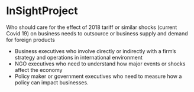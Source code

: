 # InSightProject

Who should care for the effect of 2018 tariff or similar shocks (current Covid 19) on business needs to outsource or business supply and demand for foreign products
* Business executives who involve directly or indirectly with a firm’s strategy and operations in international environment
* NGO executives who need to understand how major events or shocks affect the economy
* Policy maker or government executives who need to measure how a policy can impact businesses.
